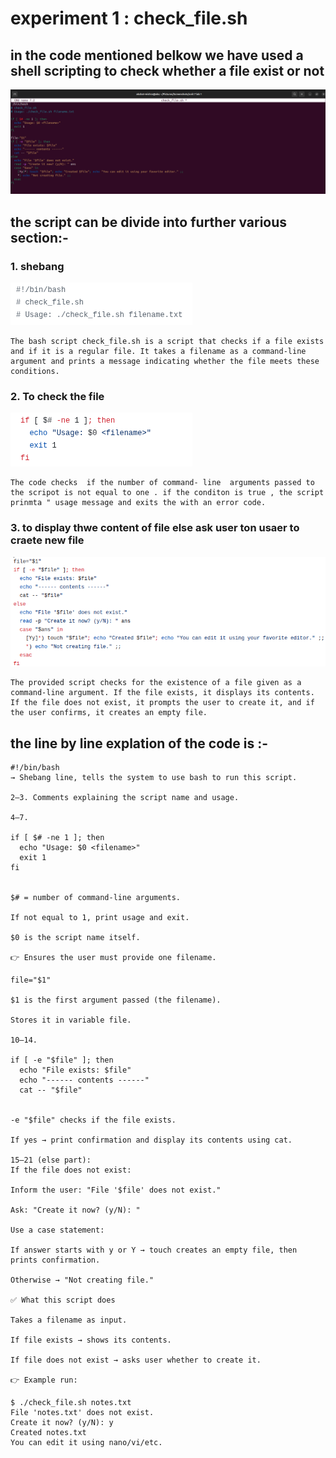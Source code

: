 # experiment 1 : check_file.sh

## in the code mentioned belkow we have used a shell scripting to check whether a file exist or not 


![images](./photos%20of%20%20exp%201/5.png)


## the script can be divide into further various section:-
### 1. shebang


![images](./photos%20of%20%20exp%201/1.png)
```
The bash script check_file.sh is a script that checks if a file exists and if it is a regular file. It takes a filename as a command-line argument and prints a message indicating whether the file meets these conditions.
```

 ### 2. To check the file 

![images](./photos%20of%20%20exp%201/2.png)
```
The code checks  if the number of command- line  arguments passed to the scripot is not equal to one . if the conditon is true , the script  prinmta " usage message and exits the with an error code. 
```
### 3.  to display thwe content of file else ask user ton usaer to craete new file

![images](./photos%20of%20%20exp%201/k.png)

```
The provided script checks for the existence of a file given as a command-line argument. If the file exists, it displays its contents. If the file does not exist, it prompts the user to create it, and if the user confirms, it creates an empty file.
```

## the line by line explation of the code is :-
```
#!/bin/bash
→ Shebang line, tells the system to use bash to run this script.

2–3. Comments explaining the script name and usage.

4–7.

if [ $# -ne 1 ]; then
  echo "Usage: $0 <filename>"
  exit 1
fi


$# = number of command-line arguments.

If not equal to 1, print usage and exit.

$0 is the script name itself.

👉 Ensures the user must provide one filename.

file="$1"

$1 is the first argument passed (the filename).

Stores it in variable file.

10–14.

if [ -e "$file" ]; then
  echo "File exists: $file"
  echo "------ contents ------"
  cat -- "$file"


-e "$file" checks if the file exists.

If yes → print confirmation and display its contents using cat.

15–21 (else part):
If the file does not exist:

Inform the user: "File '$file' does not exist."

Ask: "Create it now? (y/N): "

Use a case statement:

If answer starts with y or Y → touch creates an empty file, then prints confirmation.

Otherwise → "Not creating file."

✅ What this script does

Takes a filename as input.

If file exists → shows its contents.

If file does not exist → asks user whether to create it.

👉 Example run:

$ ./check_file.sh notes.txt
File 'notes.txt' does not exist.
Create it now? (y/N): y
Created notes.txt
You can edit it using nano/vi/etc. 

```
